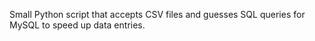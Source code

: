 Small Python script that accepts CSV files and guesses SQL queries for MySQL to speed up data entries.
